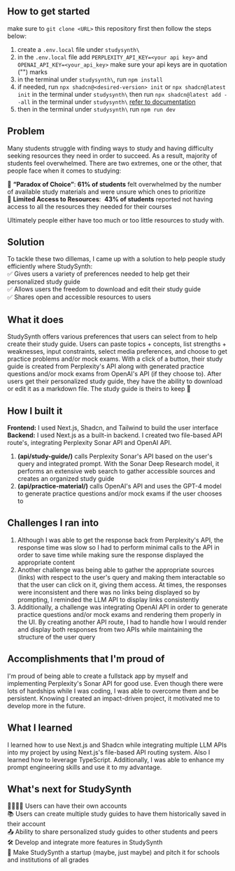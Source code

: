 ## How to get started

make sure to `git clone <URL>` this repository first then follow the steps below:

1. create a `.env.local` file under `studysynth\`
2. in the `.env.local` file add `PERPLEXITY_API_KEY=<your api key>` and `OPENAI_API_KEY=<your_api_key>` make sure your api keys are in quotation ("") marks
3. in the terminal under `studysynth\`, run `npm install`
4. if needed, run `npx shadcn@<desired-version> init` or `npx shadcn@latest init` in the terminal under `studysynth\` then run `npx shadcn@latest add --all` in the terminal under `studysynth\` <a href="https://ui.shadcn.com/docs/installation/next">refer to documentation</a>
5. then in the terminal under `studysynth\` run `npm run dev`

## Problem
Many students struggle with finding ways to study and having difficulty seeking resources they need in order to succeed. As a result, majority of students feel overwhelmed. There are two extremes, one or the other, that people face when it comes to studying:

🥵 <b>“Paradox of Choice”</b>: <b>61% of students</b> felt overwhelmed by the number of available study materials and were unsure which ones to prioritize
<br>
🥶 <b>Limited Access to Resources</b>:  <b>43% of students</b> reported not having access to all the resources they needed for their courses

Ultimately people either have too much or too little resources to study with.

## Solution
To tackle these two dillemas, I came up with a solution to help people study efficiently where StudySynth:
<br>
✅ Gives users a variety of preferences needed to help get their personalized study guide <br>
✅ Allows users the freedom to download and edit their study guide <br>
✅ Shares open and accessible resources to users <br>


## What it does
StudySynth offers various preferences that users can select from to help create their study guide. Users can paste topics + concepts, list strengths + weaknesses, input constraints, select media preferences, and choose to get practice problems and/or mock exams. With a click of a button, their study guide is created from Perplexity's API along with generated practice questions and/or mock exams from OpenAI's API (if they choose to). After users get their personalized study guide, they have the ability to download or edit it as a markdown file. The study guide is theirs to keep 🙂

## How I built it
**Frontend:** I used Next.js, Shadcn, and Tailwind to build the user interface
<br>
**Backend:** I used Next.js as a built-in backend. I created two file-based API route's, integrating Perplexity Sonar API and OpenAI API. 
<ol>
<li><b>(api/study-guide/)</b> calls Perplexity Sonar's API based on the user's query and integrated prompt. With the Sonar Deep Research model, it performs an extensive web search to gather accessible sources and creates an organized study guide</li>
<li><b>(api/practice-material/)</b> calls OpenAI's API and uses the GPT-4 model to generate practice questions and/or mock exams if the user chooses to</li>
</ol>

## Challenges I ran into
<ol>
<li>Although I was able to get the response back from Perplexity's API, the response time was slow so I had to perform minimal calls to the API in order to save time while making sure the response displayed the appropriate content</li>
<li>Another challenge was being able to gather the appropriate sources (links) with respect to the user's query and making them interactable so that the user can click on it, giving them access. At times, the responses were inconsistent and there was no links being displayed so by prompting, I reminded the LLM API to display links consistently</li>
<li>Additionally, a challenge was integrating OpenAI API in order to generate practice questions and/or mock exams and rendering them properly in the UI. By creating another API route, I had to handle how I would render and display both responses from two APIs while maintaining the structure of the user query</li>
</ol>

## Accomplishments that I'm proud of
I'm proud of being able to create a fullstack app by myself and implementing Perplexity's Sonar API for good use. Even though there were lots of hardships while I was coding, I was able to overcome them and be persistent. Knowing I created an impact-driven project, it motivated me to develop more in the future.

## What I learned
I learned how to use Next.js and Shadcn while integrating multiple LLM APIs into my project by using Next.js's file-based API routing system. Also I learned how to leverage TypeScript. Additionally, I was able to enhance my prompt engineering skills and use it to my advantage. 

## What's next for StudySynth

👨‍👩‍👧‍👦 Users can have their own accounts <br>
📚 Users can create multiple study guides to have them historically saved in their account <br>
📤 Ability to share personalized study guides to other students and peers <br>
🛠 Develop and integrate more features in StudySynth <br>
🏫 Make StudySynth a startup (maybe, just maybe) and pitch it for schools and institutions of all grades <br>
